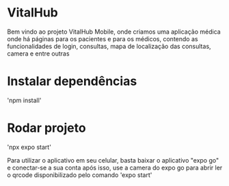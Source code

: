 # VitalHub
Bem vindo ao projeto VitalHub Mobile, onde criamos uma aplicação médica onde há páginas para os pacientes e para os médicos, contendo as funcionalidades de login, consultas, mapa de localização das consultas, camera e entre outras

# Instalar dependências
'npm install'

# Rodar projeto
'npx expo start'

Para utilizar o aplicativo em seu celular, basta baixar o aplicativo "expo go" e conectar-se a sua conta
após isso, use a camera do expo go para abrir ler o qrcode disponibilizado pelo comando 'expo start'
